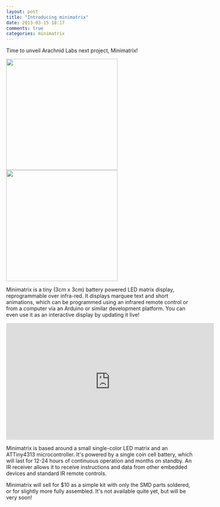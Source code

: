 ```yaml
---
layout: post
title: "Introducing minimatrix"
date: 2013-03-15 18:17
comments: true
categories: minimatrix
---
```


Time to unveil Arachnid Labs next project, Minimatrix!

<img src="https://lh5.googleusercontent.com/-1WszGdAksoI/UTEsFVqaW9I/AAAAAAAAC3w/CdYmlgQo7LA/w675-h683-p-o-k/IMG_20130301_200529.jpg" width="300"/>
<img src="https://lh3.googleusercontent.com/-NlM9cbr1AOI/UTEsFUQ0XoI/AAAAAAAAC74/U723gfx8k-0/s680/IMG_20130301_200538.jpg" width="300"/>

Minimatrix is a tiny (3cm x 3cm) battery powered LED matrix display,
reprogrammable over infra-red. It displays marquee text and short
animations, which can be programmed using an infrared remote control
or from a computer via an Arduino or similar development platform. You
can even use it as an interactive display by updating it live!

<iframe width="560" height="315" src="http://www.youtube.com/embed/QNA6DSa0spc" frameborder="0" allowfullscreen></iframe>

Minimatrix is based around a small single-color LED matrix and an ATTiny4313
microcontroller. It's powered by a single coin cell battery, which will
last for 12-24 hours of continuous operation and months on standby. An IR
receiver allows it to receive instructions and data from other embedded
devices and standard IR remote controls.

Minimatrix will sell for $10 as a simple kit with only the SMD parts soldered,
or for slightly more fully assembled. It's not available quite yet, but
will be very soon!
